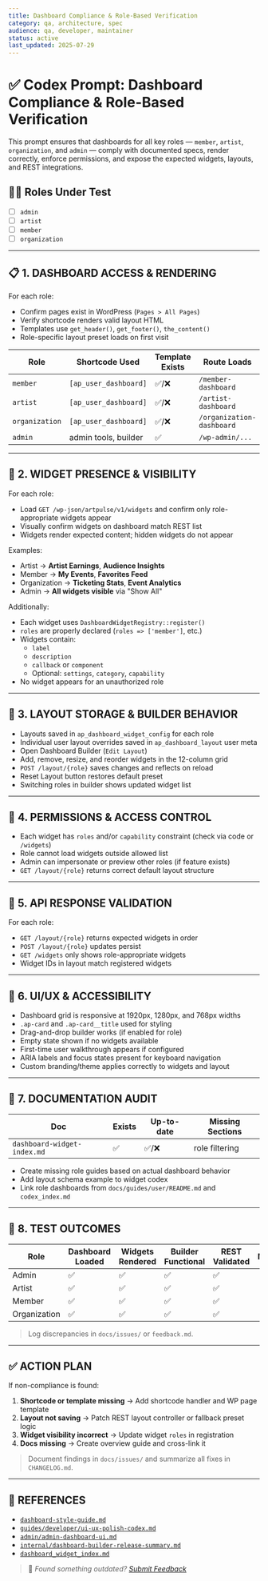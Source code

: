 ```yaml
---
title: Dashboard Compliance & Role-Based Verification
category: qa, architecture, spec
audience: qa, developer, maintainer
status: active
last_updated: 2025-07-29
---
```


# ✅ Codex Prompt: Dashboard Compliance & Role-Based Verification

This prompt ensures that dashboards for all key roles — `member`, `artist`, `organization`, and `admin` — comply with documented specs, render correctly, enforce permissions, and expose the expected widgets, layouts, and REST integrations.

## 🧑‍💼 Roles Under Test

- [ ] `admin`
- [ ] `artist`
- [ ] `member`
- [ ] `organization`

---

## 📋 1. DASHBOARD ACCESS & RENDERING

For each role:
- Confirm pages exist in WordPress (`Pages > All Pages`)
- Verify shortcode renders valid layout HTML
- Templates use `get_header()`, `get_footer()`, `the_content()`
- Role-specific layout preset loads on first visit

| Role         | Shortcode Used          | Template Exists | Route Loads | Dashboard Visible |
|--------------|-------------------------|-----------------|-------------|-------------------|
| `member`     | `[ap_user_dashboard]` | ✅/❌            | `/member-dashboard` | ✅/❌ |
| `artist`     | `[ap_user_dashboard]` | ✅/❌            | `/artist-dashboard` | ✅/❌ |
| `organization`| `[ap_user_dashboard]` | ✅/❌            | `/organization-dashboard` | ✅/❌ |
| `admin`      | admin tools, builder    | ✅               | `/wp-admin/...` | ✅ |

---

## 🧩 2. WIDGET PRESENCE & VISIBILITY

For each role:
- Load `GET /wp-json/artpulse/v1/widgets` and confirm only role-appropriate widgets appear
- Visually confirm widgets on dashboard match REST list
- Widgets render expected content; hidden widgets do not appear

Examples:
- Artist → **Artist Earnings**, **Audience Insights**
- Member → **My Events**, **Favorites Feed**
- Organization → **Ticketing Stats**, **Event Analytics**
- Admin → **All widgets visible** via "Show All"

Additionally:
- Each widget uses `DashboardWidgetRegistry::register()`
- `roles` are properly declared (`roles => ['member']`, etc.)
- Widgets contain:
  - `label`
  - `description`
  - `callback` or `component`
  - Optional: `settings`, `category`, `capability`
- No widget appears for an unauthorized role

---

## 🧰 3. LAYOUT STORAGE & BUILDER BEHAVIOR

- Layouts saved in `ap_dashboard_widget_config` for each role
- Individual user layout overrides saved in `ap_dashboard_layout` user meta
- Open Dashboard Builder (`Edit Layout`)
- Add, remove, resize, and reorder widgets in the 12-column grid
- `POST /layout/{role}` saves changes and reflects on reload
- Reset Layout button restores default preset
- Switching roles in builder shows updated widget list

---

## 🔐 4. PERMISSIONS & ACCESS CONTROL

- Each widget has `roles` and/or `capability` constraint (check via code or `/widgets`)
- Role cannot load widgets outside allowed list
- Admin can impersonate or preview other roles (if feature exists)
- `GET /layout/{role}` returns correct default layout structure

---

## 📡 5. API RESPONSE VALIDATION

For each role:
- `GET /layout/{role}` returns expected widgets in order
- `POST /layout/{role}` updates persist
- `GET /widgets` only shows role-appropriate widgets
- Widget IDs in layout match registered widgets

---

## 🎨 6. UI/UX & ACCESSIBILITY

- Dashboard grid is responsive at 1920px, 1280px, and 768px widths
- `.ap-card` and `.ap-card__title` used for styling
- Drag-and-drop builder works (if enabled for role)
- Empty state shown if no widgets available
- First-time user walkthrough appears if configured
- ARIA labels and focus states present for keyboard navigation
- Custom branding/theme applies correctly to widgets and layout

---

## 📄 7. DOCUMENTATION AUDIT

| Doc | Exists | Up-to-date | Missing Sections |
|-----|--------|-------------|------------------|
| `dashboard-widget-index.md` | ✅ | ✅/❌ | role filtering |

- Create missing role guides based on actual dashboard behavior
- Add layout schema example to widget codex
- Link role dashboards from `docs/guides/user/README.md` and `codex_index.md`

---

## 🧪 8. TEST OUTCOMES

| Role        | Dashboard Loaded | Widgets Rendered | Builder Functional | REST Validated | Notes |
|-------------|------------------|------------------|--------------------|----------------|-------|
| Admin       | ✅                | ✅                | ✅                  | ✅              |       |
| Artist      | ✅                | ✅                | ✅                  | ✅              |       |
| Member      | ✅                | ✅                | ✅                  | ✅              |       |
| Organization| ✅                | ✅                | ✅                  | ✅              |       |

> Log discrepancies in `docs/issues/` or `feedback.md`.

---

## ✅ ACTION PLAN

If non-compliance is found:
1. **Shortcode or template missing** → Add shortcode handler and WP page template
2. **Layout not saving** → Patch REST layout controller or fallback preset logic
3. **Widget visibility incorrect** → Update widget `roles` in registration
4. **Docs missing** → Create overview guide and cross-link it

> Document findings in `docs/issues/` and summarize all fixes in `CHANGELOG.md`.

---

## 🧾 REFERENCES
- [`dashboard-style-guide.md`](../dashboard-style-guide.md)
- [`guides/developer/ui-ux-polish-codex.md`](../guides/developer/ui-ux-polish-codex.md)
- [`admin/admin-dashboard-ui.md`](../admin/admin-dashboard-ui.md)
- [`internal/dashboard-builder-release-summary.md`](../internal/dashboard-builder-release-summary.md)
- [`dashboard_widget_index.md`](../dashboard_widget_index.md)

> 💬 *Found something outdated? [Submit Feedback](../feedback.md)*
